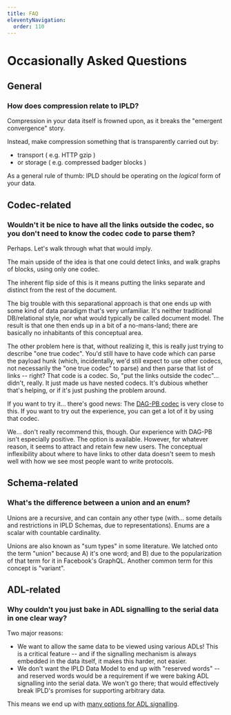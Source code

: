 ```yaml
---
title: FAQ
eleventyNavigation:
  order: 110
---
```


Occasionally Asked Questions
============================

General
-------

### How does compression relate to IPLD?

Compression in your data itself is frowned upon,
as it breaks the "emergent convergence" story.

Instead, make compression something that is transparently carried out by:
- transport ( e.g. HTTP gzip )
- or storage ( e.g. compressed badger blocks )

As a general rule of thumb: IPLD should be operating on the *logical* form of your data.


Codec-related
-------------

### Wouldn't it be nice to have all the links outside the codec, so you don't need to know the codec code to parse them?

Perhaps.  Let's walk through what that would imply.

The main upside of the idea is that one could detect links, and walk graphs of blocks, using only one codec.

The inherent flip side of this is it means putting the links separate and distinct from the rest of the document.

The big trouble with this separational approach is that one ends up with some kind of data paradigm that's very unfamiliar.
It's neither traditional DB/relational style, nor what would typically be called document model.
The result is that one then ends up in a bit of a no-mans-land; there are basically no inhabitants of this conceptual area.

The other problem here is that, without realizing it, this is really just trying to describe "one true codec".
You'd still have to have code which can parse the payload hunk
(which, incidentally, we'd still expect to use other codecs, not necessarily the "one true codec" to parse)
and then parse that list of links -- right?
That code is a codec.
So, "put the links outside the codec"... didn't, really.  It just made us have nested codecs.
It's dubious whether that's helping, or if it's just pushing the problem around.

If you want to try it... there's good news:
The [DAG-PB codec](/docs/codecs/known/dag-pb/) is very close to this.
If you want to try out the experience, you can get a lot of it by using that codec.

We... don't really recommend this, though.
Our experience with DAG-PB isn't especially positive.
The option is available.  However, for whatever reason, it seems to attract and retain few new users.
The conceptual inflexibility about where to have links to other data
doesn't seem to mesh well with how we see most people want to write protocols.


Schema-related
--------------

### What's the difference between a union and an enum?

Unions are a recursive, and can contain any other type (with... some details and restrictions in IPLD Schemas, due to representations).
Enums are a scalar with countable cardinality.

Unions are also known as "sum types" in some literature.
We latched onto the term "union" because A) it's one word; and B) due to the popularization of that term for it in Facebook's GraphQL.
Another common term for this concept is "variant".


ADL-related
-----------

### Why couldn't you just bake in ADL signalling to the serial data in one clear way?

Two major reasons:

- We want to allow the same data to be viewed using various ADLs!  This is a critical feature -- and if the signalling mechanism is always embedded in the data itself, it makes this harder, not easier.
- We don't want the IPLD Data Model to end up with "reserved words" -- and reserved words would be a requirement if we were baking ADL signalling into the serial data.  We won't go there; that would effectively break IPLD's promises for supporting arbitrary data.

This means we end up with [many options for ADL signalling](/docs/advanced-data-layouts/signalling/).
